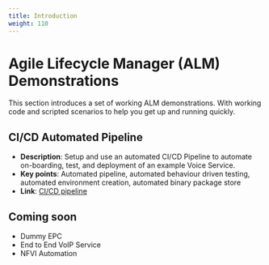 ```yaml
---
title: Introduction
weight: 110
---
```


# Agile Lifecycle Manager (ALM) Demonstrations

This section introduces a set of working ALM demonstrations. With working code and scripted scenarios to help you get up and running quickly. 

## CI/CD Automated Pipeline
* **Description**: Setup and use an automated CI/CD Pipeline to automate on-boarding, test, and deployment of an example Voice Service.
* **Key points**: Automated pipeline, automated behaviour driven testing, automated environment creation, automated binary package store 
* **Link**: [CI/CD pipeline](/best-practices/demos/cicd-pipeline/cicd-pipeline/)

## Coming soon
* Dummy EPC
* End to End VoIP Service
* NFVI Automation

